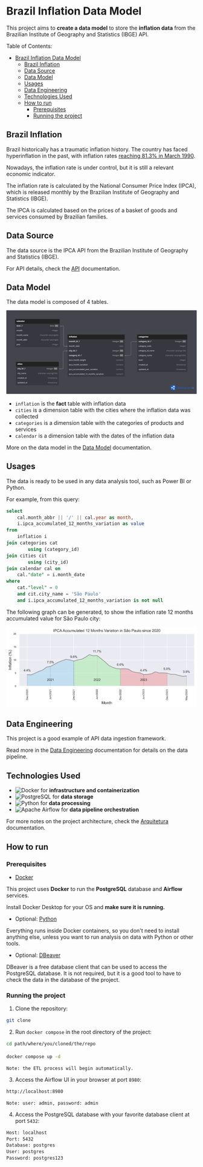 # Brazil Inflation Data Model

This project aims to **create a data model** to store the **inflation data** from the Brazilian Institute of Geography and Statistics (IBGE) API.

Table of Contents:
- [Brazil Inflation Data Model](#brazil-inflation-data-model)
  - [Brazil Inflation](#brazil-inflation)
  - [Data Source](#data-source)
  - [Data Model](#data-model)
  - [Usages](#usages)
  - [Data Engineering](#data-engineering)
  - [Technologies Used](#technologies-used)
  - [How to run](#how-to-run)
    - [Prerequisites](#prerequisites)
    - [Running the project](#running-the-project)

## Brazil Inflation

Brazil historically has a traumatic inflation history. The country has faced hyperinflation in the past, with inflation rates [reaching 81.3% in March 1990](https://en.wikipedia.org/wiki/Hyperinflation_in_Brazil).

Nowadays, the inflation rate is under control, but it is still a relevant economic indicator.

The inflation rate is calculated by the National Consumer Price Index (IPCA), which is released monthly by the Brazilian Institute of Geography and Statistics (IBGE).

The IPCA is calculated based on the prices of a basket of goods and services consumed by Brazilian families.

## Data Source

The data source is the IPCA API from the Brazilian Institute of Geography and Statistics (IBGE).

For API details, check the [API](API.md) documentation.

## Data Model

The data model is composed of 4 tables.

![erd](docs/erd.png)

- `inflation` is the **fact** table with inflation data
- `cities` is a dimension table with the cities where the inflation data was collected
- `categories` is a dimension table with the categories of products and services
- `calendar` is a dimension table with the dates of the inflation data

More on the data model in the [Data Model](Data%20Model.md) documentation.

## Usages

The data is ready to be used in any data analysis tool, such as Power BI or Python.

For example, from this query: 

```sql
select 
    cal.month_abbr || '/' || cal.year as month, 
    i.ipca_accumulated_12_months_variation as value
from
    inflation i
join categories cat
        using (category_id)
join cities cit
        using (city_id)
join calendar cal on
    cal."date" = i.month_date
where
    cat."level" = 0
    and cit.city_name = 'São Paulo'
    and i.ipca_accumulated_12_months_variation is not null
```

The following graph can be generated, to show the inflation rate 12 months accumulated value for São Paulo city:

![inflation_rate](usage/ipca_variation.png)


## Data Engineering

This project is a good example of API data ingestion framework.

Read more in the [Data Engineering](Data%20Engineering.md) documentation for details on the data pipeline.

## Technologies Used

- ![Docker](https://img.shields.io/badge/Docker-2496ED?style=for-the-badge&logo=docker&logoColor=white) for **infrastructure and containerization**  
- ![PostgreSQL](https://img.shields.io/badge/PostgreSQL-316192?style=for-the-badge&logo=postgresql&logoColor=white) for **data storage**
- ![Python](https://img.shields.io/badge/Python-3776AB?style=for-the-badge&logo=python&logoColor=white) for **data processing**
- ![Apache Airflow](https://img.shields.io/badge/Apache%20Airflow-017CEE?style=for-the-badge&logo=apache-airflow&logoColor=white) for **data pipeline orchestration**

For more notes on the project architecture, check the [Arquitetura](Arquitetura.md) documentation.

## How to run

### Prerequisites

- [Docker](https://www.docker.com/get-started)

This project uses **Docker** to run the **PostgreSQL** database and **Airflow** services.    

Install Docker Desktop for your OS and **make sure it is running.**


- Optional: [Python](https://www.python.org/downloads/)

Everything runs inside Docker containers, so you don't need to install anything else, unless you want to run analysis on data with Python or other tools.

- Optional: [DBeaver](https://dbeaver.io/download/)

DBeaver is a free database client that can be used to access the PostgreSQL database. It is not required, but it is a good tool to have to check the data in the database of the project.

### Running the project

1. Clone the repository:

```bash
git clone 
```

2. Run `docker compose` in the root directory of the project:

```bash
cd path/where/you/cloned/the/repo

docker compose up -d
```
    Note: the ETL process will begin automatically.

3. Access the Airflow UI in your browser at port `8980`:

```bash
http://localhost:8980
```

    Note: user: admin, password: admin

4. Access the PostgreSQL database with your favorite database client at port `5432`:

```bash
Host: localhost
Port: 5432
Database: postgres
User: postgres
Password: postgres123
```